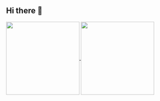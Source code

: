 ## Hi there 👋

<a href="https://github.com/zeyadsalah22/github-readme-stats">
  <img height=200 align="center" src="https://github-readme-stats.vercel.app/api?username=zeyadsalah22&show_icons=true&theme=dark&bg_color=00000000" />
</a>
<a href="https://github.com/zeyadsalah22/github-readme-stats">
  <img height=200 align="center" src="https://github-readme-stats.vercel.app/api/top-langs/?username=zeyadsalah22&show_icons=true&theme=dark&bg_color=00000000" />
</a>

<!--
**zeyadsalah22/zeyadsalah22** is a ✨ _special_ ✨ repository because its `README.md` (this file) appears on your GitHub profile.

Here are some ideas to get you started:

- 🔭 I’m currently working on ...
- 🌱 I’m currently learning ...
- 👯 I’m looking to collaborate on ...
- 🤔 I’m looking for help with ...
- 💬 Ask me about ...
- 📫 How to reach me: ...
- 😄 Pronouns: ...
- ⚡ Fun fact: ...
-->
